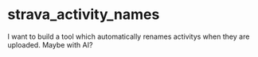 # strava_activity_names
I want to build a tool which automatically renames activitys when they are uploaded. Maybe with AI?
